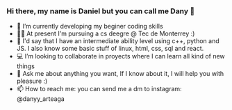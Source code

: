 ### Hi there, my name is Daniel but you can call me Dany 👋

- 🌱 I’m currently developing my beginer coding skills
- 👨‍🎓 At present I'm pursuing a cs deegre @ Tec de Monterrey :)
- 🔨 I'd say that I have an intermediate ability level using c++, python and JS. I also know some basic stuff of linux, html, css, sql and react. 
- 💻 I’m looking to collaborate in proyects where I can learn all kind of new things
- 💬 Ask me about anything you want, If I know about it, I will help you with pleasure :)
- 📫 How to reach me: you can send me a dm to instagram: @danyy_arteaga

